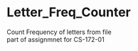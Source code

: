 # Letter_Freq_Counter
Count Frequency of letters from file          
part of assignmnet for CS-172-01
